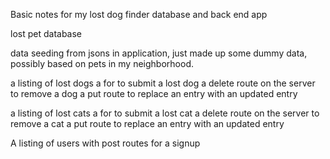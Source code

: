 Basic notes for my lost dog finder database and back end app

lost pet database

data seeding from jsons in application, just made up some dummy data, possibly based on pets in my neighborhood.

a listing of lost dogs
a for to submit a lost dog
a delete route on the server to remove a dog
a put route to replace an entry with an updated entry

a listing of lost cats
a for to submit a lost cat
a delete route on the server to remove a cat
a put route to replace an entry with an updated entry

A listing of users with post routes for a signup